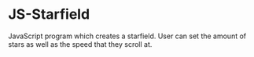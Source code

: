 # JS-Starfield
JavaScript program which creates a starfield.  User can set the amount of stars as well as the speed that they scroll at.
